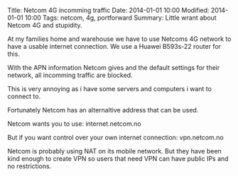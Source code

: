 Title: Netcom 4G incomming traffic
Date: 2014-01-01 10:00
Modified: 2014-01-01 10:00
Tags: netcom, 4g, portforward
Summary: Little wrant about Netcom 4G and stupidity.

At my families home and warehouse we have to use Netcoms 4G network to have a usable internet connection. We use a Huawei B593s-22 router for this.

With the APN information Netcom gives and the default settings for their network, all incomming traffic are blocked.

This is very annoying as i have some servers and computers i want to connect to.

Fortunately Netcom has an alternaltive address that can be used.

Netcom wants you to use:
    internet.netcom.no

But if you want control over your own internet connection:
    vpn.netcom.no

Netcom is probably using NAT on its mobile network. But they have been kind enough to create VPN so users that need VPN can have public IPs and no restrictions.
